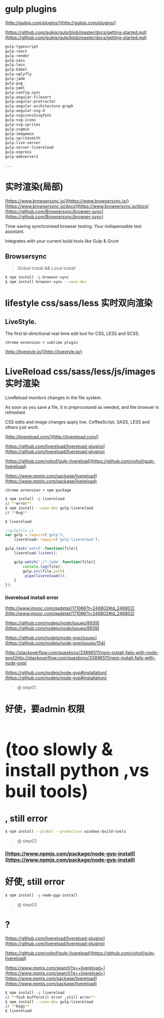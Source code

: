 # gulp plugins 

[http://gulpjs.com/plugins/](http://gulpjs.com/plugins/)  

[https://github.com/gulpjs/gulp/blob/master/docs/getting-started.md](https://github.com/gulpjs/gulp/blob/master/docs/getting-started.md)

```sh
gulp-typescript
gulp-react
gulp-render
gulp-sass
gulp-less
gulp-babel
gulp-uglyfly
gulp-jade
gulp-pug
gulp-yaml
gulp-config-sync
gulp-angular-filesort
gulp-angular-protractor
gulp-angular-architecture-graph
gulp-angular-svg-d
gulp-svgicons2svgfont
gulp-svg-icons
gulp-svg-sprites
gulp-svgmin
gulp-imagemin
gulp.spritesmith
gulp-live-server
gulp-server-livereload
gulp-express
gulp-webserver2

...
``` 
#  实时渲染(局部)
[https://www.browsersync.io/](https://www.browsersync.io/) 
[https://www.browsersync.io/docs](https://www.browsersync.io/docs) 
[https://github.com/Browsersync/browser-sync](https://github.com/Browsersync/browser-sync)

Time-saving synchronised browser testing.
Your indispensable test assistant.

Integrates with your current build tools like Gulp & Grunt
## Browsersync 

> Global Install && Local Install

```sh
$ npm install -g browser-sync
$ npm install browser-sync --save-dev
``` 



# lifestyle css/sass/less  实时双向渲染

## LiveStyle. 
The first bi-directional real-time edit tool for CSS, LESS and SCSS.

```code
chrome extension + sublime plugin
``` 

 
[http://livestyle.io/](http://livestyle.io/)


# LiveReload   css/sass/less/js/images  实时渲染

LiveReload monitors changes in the file system. 

As soon as you save a file, it is preprocessed as needed, and the browser is refreshed.

CSS edits and image changes apply live. CoffeeScript, SASS, LESS and others just work.

[http://livereload.com/](http://livereload.com/)  

[https://github.com/livereload/livereload-plugins](https://github.com/livereload/livereload-plugins) 

[https://github.com/vohof/gulp-livereload](https://github.com/vohof/gulp-livereload)

[https://www.npmjs.com/package/livereload](https://www.npmjs.com/package/livereload)

```code
chrome extension + npm package

``` 


```sh
$ npm install -g livereload 
// **error**
$ npm install --save-dev gulp-livereload
// **bug**

$ livereload 
``` 

```js
//gulpfile.js
var gulp = require('gulp'),
	livereload= require('gulp-livereload');

gulp.task('watch',function(file){
	livereload.listen();

	gulp.watch('./*.jade',function(file){
		console.log(file);
		gulp.src(file.path)
		.pipe(livereload());
	}
});

``` 




### livereload install error

[http://www.imooc.com/qadetail/171066?t=246802#id_246802](http://www.imooc.com/qadetail/171066?t=246802#id_246802)

[https://github.com/nodejs/node/issues/8939](https://github.com/nodejs/node/issues/8939) 

[https://github.com/nodejs/node-gyp/issues](https://github.com/nodejs/node-gyp/issues/154) 

[http://stackoverflow.com/questions/33896511/npm-install-fails-with-node-gyp](http://stackoverflow.com/questions/33896511/npm-install-fails-with-node-gyp) 

[https://github.com/nodejs/node-gyp#installation](https://github.com/nodejs/node-gyp#installation)


> @ step01  

# **好使，要admin 权限 <h1>(too slowly & install python ,vs buil tools)</h1> , still error**
```sh
$ npm install --global --production windows-build-tools
``` 

> @ step02  

### [https://www.npmjs.com/package/node-gyp-install](https://www.npmjs.com/package/node-gyp-install)

# **好使, still error**
```sh
$ npm install -g node-gyp-install
``` 
> @ step03  

# ?
[https://github.com/livereload/livereload-plugins](https://github.com/livereload/livereload-plugins) 

[https://github.com/vohof/gulp-livereload](https://github.com/vohof/gulp-livereload)

[https://www.npmjs.com/search?q=+livereload+](https://www.npmjs.com/search?q=+livereload+)
[https://www.npmjs.com/package/livereload](https://www.npmjs.com/package/livereload)


```sh
$ npm install -g livereload  
// **fuck bufferutil error ,still error**
$ npm install --save-dev gulp-livereload
// **bugs**
$ livereload 
``` 